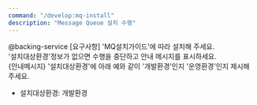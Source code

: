 ```yaml
---
command: "/develop:mq-install"
description: "Message Queue 설치 수행"
---
```


@backing-service 
[요구사항]
'MQ설치가이드'에 따라 설치해 주세요.  
'설치대상환경'정보가 없으면 수행을 중단하고 안내 메시지를 표시하세요.  
{안내메시지}
'설치대상환경'에 아래 예와 같이 '개발환경'인지 '운영환경'인지 제시해 주세요.  
- 설치대상환경: 개발환경